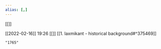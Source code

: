 ```yaml
---
alias: [,]
---
```

[[]]

[[2022-02-16]] 19:26 [[]]
[[1. laxmikant - historical background#^375469]]


```query
"1765"
```